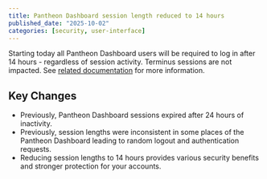 ```yaml
---
title: Pantheon Dashboard session length reduced to 14 hours
published_date: "2025-10-02"
categories: [security, user-interface]
---
```

Starting today all Pantheon Dashboard users will be required to log in after 14 hours - regardless of session activity. Terminus sessions are not impacted. See [related documentation](/faq#pantheon-user-account-login-session-length) for more information.

## Key Changes
* Previously, Pantheon Dashboard sessions expired after 24 hours of inactivity.
* Previously, session lengths were inconsistent in some places of the Pantheon Dashboard leading to random logout and authentication requests.
* Reducing session lengths to 14 hours provides various security benefits and stronger protection for your accounts.
